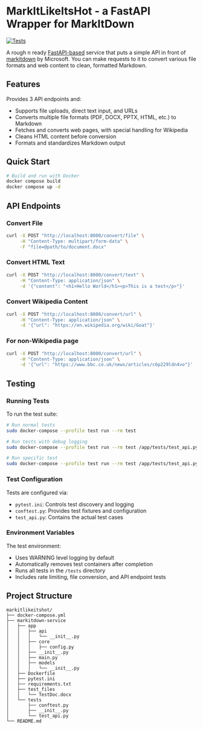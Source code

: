 # MarkItLikeItsHot - a FastAPI Wrapper for MarkItDown

[![Tests](https://github.com/matthewdeaves/markitlikeitshot/actions/workflows/tests.yml/badge.svg)](https://github.com/matthewdeaves/markitlikeitshot/actions/workflows/tests.yml)

A rough n ready [FastAPI-based](https://fastapi.tiangolo.com/) service that puts a simple API in front of [markitdown](https://github.com/microsoft/markitdown) by Microsoft. You can make requests to it to convert various file formats and web content to clean, formatted Markdown.

## Features

Provides 3 API endpoints and:
- Supports file uploads, direct text input, and URLs
- Converts multiple file formats (PDF, DOCX, PPTX, HTML, etc.) to Markdown
- Fetches and converts web pages, with special handling for Wikipedia
- Cleans HTML content before conversion
- Formats and standardizes Markdown output

## Quick Start

```bash
# Build and run with Docker
docker compose build
docker compose up -d
```

## API Endpoints

### Convert File
```bash
curl -X POST "http://localhost:8000/convert/file" \
     -H "Content-Type: multipart/form-data" \
     -F "file=@path/to/document.docx"
```

### Convert HTML Text
```bash
curl -X POST "http://localhost:8000/convert/text" \
     -H "Content-Type: application/json" \
     -d '{"content": "<h1>Hello World</h1><p>This is a test</p>"}'
```

### Convert Wikipedia Content
```bash
curl -X POST "http://localhost:8000/convert/url" \
     -H "Content-Type: application/json" \
     -d '{"url": "https://en.wikipedia.org/wiki/Goat"}'
```

### For non-Wikipedia page
```bash
curl -X POST "http://localhost:8000/convert/url" \
     -H "Content-Type: application/json" \
     -d '{"url": "https://www.bbc.co.uk/news/articles/c6p229ldn4vo"}'
```

## Testing

### Running Tests
To run the test suite:
```bash
# Run normal tests
sudo docker-compose --profile test run --rm test

# Run tests with debug logging
sudo docker-compose --profile test run --rm test /app/tests/test_api.py -v --capture=no --log-cli-level=DEBUG

# Run specific test
sudo docker-compose --profile test run --rm test /app/tests/test_api.py::test_convert_text_basic
```

### Test Configuration
Tests are configured via:
- `pytest.ini`: Controls test discovery and logging
- `conftest.py`: Provides test fixtures and configuration
- `test_api.py`: Contains the actual test cases

### Environment Variables
The test environment:
- Uses WARNING level logging by default
- Automatically removes test containers after completion
- Runs all tests in the `/tests` directory
- Includes rate limiting, file conversion, and API endpoint tests

## Project Structure

```
markitlikeitshot/
├── docker-compose.yml
├── markitdown-service
│   ├── app
│   │   ├── api
│   │   │   └── __init__.py
│   │   ├── core
│   │   │   ├── config.py
│   │   ├── __init__.py
│   │   ├── main.py
│   │   ├── models
│   │   │   └── __init__.py
│   ├── Dockerfile
│   ├── pytest.ini
│   ├── requirements.txt
│   ├── test_files
│   │   └── TestDoc.docx
│   └── tests
│       ├── conftest.py
│       ├── __init__.py
│       └── test_api.py
└── README.md
```